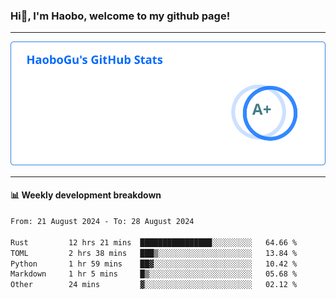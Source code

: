 <!--<h2 align="center"> Hi👋, I'm Haobo, welcome to my github page! </h2>-->
### Hi👋, I'm Haobo, welcome to my github page!
-------

<img href="https://github.com/HaoboGu" src="assets/stats.svg" alt="github stats" /> 

-------

#### 📊 **Weekly development breakdown**
<!--START_SECTION:waka-->

```txt
From: 21 August 2024 - To: 28 August 2024

Rust         12 hrs 21 mins  ████████████████░░░░░░░░░   64.66 %
TOML         2 hrs 38 mins   ███▒░░░░░░░░░░░░░░░░░░░░░   13.84 %
Python       1 hr 59 mins    ██▓░░░░░░░░░░░░░░░░░░░░░░   10.42 %
Markdown     1 hr 5 mins     █▒░░░░░░░░░░░░░░░░░░░░░░░   05.68 %
Other        24 mins         ▓░░░░░░░░░░░░░░░░░░░░░░░░   02.12 %
```

<!--END_SECTION:waka-->
<!--
backup url: https://github-readme-status-dusky-ten.vercel.app/api?username=HaoboGu&count_private=true&show_icons=true&theme=transparent&border_color=2f80ed
-->
<!--
**HaoboGu/HaoboGu** is a ✨ _special_ ✨ repository because its `README.md` (this file) appears on your GitHub profile.

Here are some ideas to get you started:

- 🔭 I’m currently working on AI-assisted programming tools
- 🌱 I’m currently learning ...
- 👯 I’m looking to collaborate on ...
- 🤔 I’m looking for help with ...
- 💬 Ask me about ...
- 📫 How to reach me: ...
- 😄 Pronouns: ...
- ⚡ Fun fact: ...
-->
